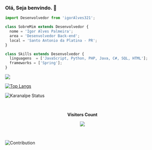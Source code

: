 ### Olá, Seja benvindo. 👋

<!--
**igorAlves321/igorAlves321** is a ✨ _special_ ✨ repository because its `README.md` (this file) appears on your GitHub profile.

Here are some ideas to get you started:

- 🔭 I’m currently working on ...
- 🌱 I’m currently learning ...
- 👯 I’m looking to collaborate on ...
- 🤔 I’m looking for help with ...
- 💬 Ask me about ...
- 📫 How to reach me: ...
- 😄 Pronouns: ...
- ⚡ Fun fact: ...
-->
```js
import Desenvolvedor from 'igorAlves321';

class SobreMim extends Desenvolvedor {
  nome = 'Igor Alves Palmeira';
  area = 'Desenvolvedor Back-end';
  local = 'Santo Antonio da Platina - PR';
}

class Skills extends Desenvolvedor {
  linguagens  = ['JavaScript, Python, PHP, Java, C#, SQL, HTML'];
  frameworks = ['Spring'];
}
```      

<p align="left">
  <a href="mailto:igorpalmeiraalves@gmail.com" alt="Gmail">
  <img src="https://img.shields.io/badge/-Gmail-FF0000?style=flat-square&labelColor=FF0000&logo=gmail&logoColor=white&link=igorpalmeiraalves@gmail.com" /></a>

 <a>[![Top Langs](https://github-readme-stats.vercel.app/api/top-langs/?username=igorAlves321&layout=compact)](https://github.com/igorAlves321/github-readme-stats) </a>

<a>![Karanalpe Status](https://github-readme-stats.vercel.app/api?username=igorAlves321&show_icons=true) </a>

  <div align="center">
<br><p align="center"><b>Visitors Count</b></p>  
<p align="center"><img align="center" src="https://profile-counter.glitch.me/{igorAlves321}/count.svg"/></p> 
<br></div>

  ![Contribution](https://activity-graph.herokuapp.com/graph?username=igorAlves321&theme=gotham&hide_border=true&area=true)
</p> 
